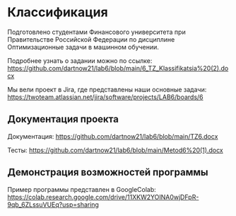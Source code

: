 # Классификация
Подготовлено студентами Финансового университета при Правительстве Российской Федерации по дисциплине Оптимизационные задачи в машинном обучении. 

Подробнее узнать о задании можно по ссылке: https://github.com/dartnow21/lab6/blob/main/6_TZ_Klassifikatsia%20(2).docx

Мы вели проект в Jira, где представлены наши основные задачи: https://twoteam.atlassian.net/jira/software/projects/LAB6/boards/6

## Документация проекта 

Документация: https://github.com/dartnow21/lab6/blob/main/TZ6.docx

Тесты: https://github.com/dartnow21/lab6/blob/main/Metod6%20(1).docx

## Демонстрация возможностей программы

Пример программы представлен в GoogleColab: https://colab.research.google.com/drive/11XKW2YOINA0wjDFpR-9qb_6ZLssuVUEq?usp=sharing
